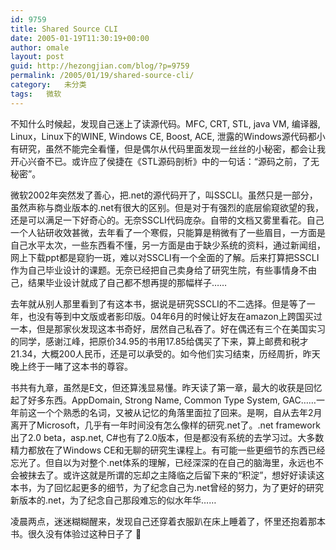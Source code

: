 ```yaml
---
id: 9759
title: Shared Source CLI
date: 2005-01-19T11:30:19+00:00
author: omale
layout: post
guid: http://hezongjian.com/blog/?p=9759
permalink: /2005/01/19/shared-source-cli/
category:   未分类  
tags:   微软
---
```

不知什么时候起，发现自己迷上了读源代码。MFC, CRT, STL, java VM, 编译器, Linux，Linux下的WINE, Windows CE, Boost, ACE, 泄露的Windows源代码都小有研究，虽然不能完全看懂，但是偶尔从代码里面发现一丝丝的小秘密，都会让我开心兴奋不已。或许应了侯捷在《STL源码剖析》中的一句话：&ldquo;源码之前，了无秘密&rdquo;。
	  
微软2002年突然发了善心，把.net的源代码开了，叫SSCLI。虽然只是一部分，虽然声称与商业版本的.net有很大的区别。但是对于有强烈的底层偷窥欲望的我，还是可以满足一下好奇心的。无奈SSCLI代码庞杂。自带的文档又雾里看花。自己一个人钻研收效甚微，去年看了一个寒假，只能算是稍微有了一些眉目，一方面是自己水平太次，一些东西看不懂，另一方面是由于缺少系统的资料，通过新闻组，网上下载ppt都是窥豹一斑，难以对SSCLI有一个全面的了解。后来打算把SSCLI作为自己毕业设计的课题。无奈已经把自己卖身给了研究生院，有些事情身不由己，结果毕业设计就成了自己都不想再提的那幅样子&hellip;&hellip;

去年就从别人那里看到了有这本书，据说是研究SSCLI的不二选择。但是等了一年，也没有等到中文版或者影印版。04年6月的时候让好友在amazon上跨国买过一本，但是那家伙发现这本书奇好，居然自己私吞了。好在偶还有三个在美国实习的同学，感谢江峰，把原价34.95的书用17.85给偶买了下来，算上邮费和税才21.34，大概200人民币，还是可以承受的。如今他们实习结束，历经周折，昨天晚上终于一睹了这本书的尊容。
	  
书共有九章，虽然是E文，但还算浅显易懂。昨天读了第一章，最大的收获是回忆起了好多东西。AppDomain, Strong Name, Common Type System, GAC&hellip;&hellip;一年前这一个个熟悉的名词，又被从记忆的角落里面拉了回来。是啊，自从去年2月离开了Microsoft，几乎有一年时间没有怎么像样的研究.net了。.net framework出了2.0 beta，asp.net, C#也有了2.0版本，但是都没有系统的去学习过。大多数精力都放在了Windows CE和无聊的研究生课程上。有可能一些更细节的东西已经忘光了。但自以为对整个.net体系的理解，已经深深的在自己的脑海里，永远也不会被抹去了。或许这就是所谓的忘却之主降临之后留下来的&ldquo;积淀&rdquo;，想好好读读这本书，为了回忆起更多的细节，为了纪念自己为.net曾经的努力，为了更好的研究新版本的.net，为了纪念自己那段难忘的似水年华&hellip;&hellip;
	  
凌晨两点，迷迷糊糊醒来，发现自己还穿着衣服趴在床上睡着了，怀里还抱着那本书。很久没有体验过这种日子了 🙂